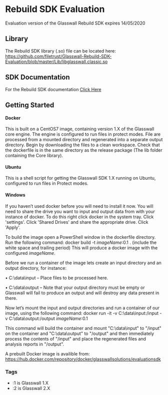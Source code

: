 # Rebuild SDK Evaluation

Evaluation version of the Glasswall Rebuild SDK expires 14/05/2020

## Library

The Rebuild SDK library (.so) file can be located here: https://github.com/filetrust/Glasswall-Rebuild-SDK-Evaluation/blob/master/Lib/libglasswall.classic.so

## SDK Documentation

For the Rebuild SDK documentation [Click Here](https://github.com/filetrust/Glasswall-Rebuild-SDK-Evaluation/blob/master/sdk.documentation.pdf)

## Getting Started

#### Docker
This is built on a CentOS7 image, containing version 1.X of the Glasswall core engine. The engine is configured to run files in protect modes. File are processed from a mounted directory and regenerated into a separate output directory.
Begin by downloading the files to a clean workspace. Check that the dockerfile is in the same directory as the release package (The lib folder containing the Core library).

#### Ubuntu

This is a shell script for getting the Glasswall SDK 1.X running on Ubuntu, configured to run files in Protect modes.

#### Windows

If you haven’t used docker before you will need to install it now. You will need to share the drive you want to input and output data from with your instance of docker. To do this right click docker in the system tray. Click 'settings'. Click 'Shared Drives' and share the appropriate drive. Click 'Apply'.

To build the image open a PowerShell window in the dockerfile directory. Run the following command:
docker build -t *imageName*:0.1 .     (include the white space and trailing period)
This will produce a docker image with the configured *imageName*.

Before we run a container of the image lets create an input directory and an output directory, for instance:

•	C:\data\input – Place files to be processed here.

•	C:\data\output – Note that your output directory must be empty or Glasswall will fail to produce an output and will destroy any data present in there.

Now let’s mount the input and output directories and run a container of our image, using the following command:
docker run -it -v C:\data\input:/input -v C:\data\output:/output *imageName*:0.1

This command will build the container and mount "C:\data\input" to "/input" on the container and "C:\data\output" to "/output" and then immediately process the contents of "/input" and place the regenerated files and analysis reports in "/output".

A prebuilt Docker image is availible from: https://hub.docker.com/repository/docker/glasswallsolutions/evaluationsdk

### Tags
- :1 is Glasswall 1.X 
- :2 is Glasswall 2.X
